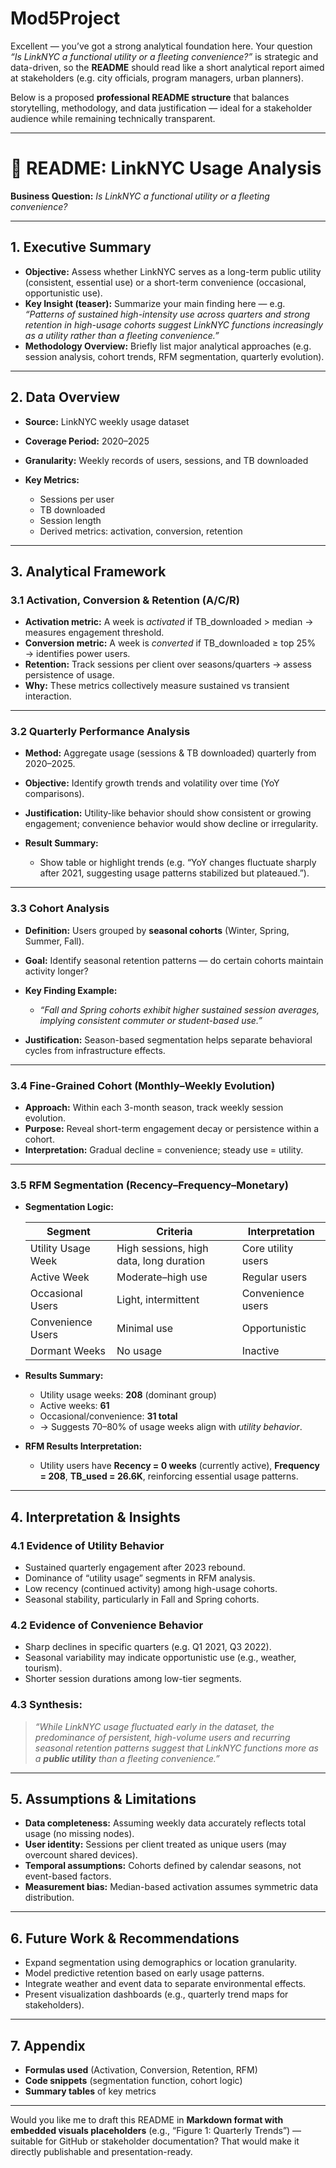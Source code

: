 # Mod5Project

Excellent — you’ve got a strong analytical foundation here. Your question *“Is LinkNYC a functional utility or a fleeting convenience?”* is strategic and data-driven, so the **README** should read like a short analytical report aimed at stakeholders (e.g. city officials, program managers, urban planners).

Below is a proposed **professional README structure** that balances storytelling, methodology, and data justification — ideal for a stakeholder audience while remaining technically transparent.

---

# 📘 README: LinkNYC Usage Analysis

**Business Question:**
*Is LinkNYC a functional utility or a fleeting convenience?*

---

## 1. Executive Summary

* **Objective:** Assess whether LinkNYC serves as a long-term public utility (consistent, essential use) or a short-term convenience (occasional, opportunistic use).
* **Key Insight (teaser):** Summarize your main finding here — e.g. *“Patterns of sustained high-intensity use across quarters and strong retention in high-usage cohorts suggest LinkNYC functions increasingly as a utility rather than a fleeting convenience.”*
* **Methodology Overview:** Briefly list major analytical approaches (e.g. session analysis, cohort trends, RFM segmentation, quarterly evolution).

---

## 2. Data Overview

* **Source:** LinkNYC weekly usage dataset
* **Coverage Period:** 2020–2025
* **Granularity:** Weekly records of users, sessions, and TB downloaded
* **Key Metrics:**

  * Sessions per user
  * TB downloaded
  * Session length
  * Derived metrics: activation, conversion, retention

---

## 3. Analytical Framework

### 3.1 Activation, Conversion & Retention (A/C/R)

* **Activation metric:** A week is *activated* if TB_downloaded > median → measures engagement threshold.
* **Conversion metric:** A week is *converted* if TB_downloaded ≥ top 25% → identifies power users.
* **Retention:** Track sessions per client over seasons/quarters → assess persistence of usage.
* **Why:** These metrics collectively measure sustained vs transient interaction.

---

### 3.2 Quarterly Performance Analysis

* **Method:** Aggregate usage (sessions & TB downloaded) quarterly from 2020–2025.
* **Objective:** Identify growth trends and volatility over time (YoY comparisons).
* **Justification:** Utility-like behavior should show consistent or growing engagement; convenience behavior would show decline or irregularity.
* **Result Summary:**

  * Show table or highlight trends (e.g. “YoY changes fluctuate sharply after 2021, suggesting usage patterns stabilized but plateaued.”).

---

### 3.3 Cohort Analysis

* **Definition:** Users grouped by **seasonal cohorts** (Winter, Spring, Summer, Fall).
* **Goal:** Identify seasonal retention patterns — do certain cohorts maintain activity longer?
* **Key Finding Example:**

  * *“Fall and Spring cohorts exhibit higher sustained session averages, implying consistent commuter or student-based use.”*
* **Justification:** Season-based segmentation helps separate behavioral cycles from infrastructure effects.

---

### 3.4 Fine-Grained Cohort (Monthly–Weekly Evolution)

* **Approach:** Within each 3-month season, track weekly session evolution.
* **Purpose:** Reveal short-term engagement decay or persistence within a cohort.
* **Interpretation:** Gradual decline = convenience; steady use = utility.

---

### 3.5 RFM Segmentation (Recency–Frequency–Monetary)

* **Segmentation Logic:**

  | Segment            | Criteria                                | Interpretation     |
  | ------------------ | --------------------------------------- | ------------------ |
  | Utility Usage Week | High sessions, high data, long duration | Core utility users |
  | Active Week        | Moderate–high use                       | Regular users      |
  | Occasional Users   | Light, intermittent                     | Convenience users  |
  | Convenience Users  | Minimal use                             | Opportunistic      |
  | Dormant Weeks      | No usage                                | Inactive           |
* **Results Summary:**

  * Utility usage weeks: **208** (dominant group)
  * Active weeks: **61**
  * Occasional/convenience: **31 total**
  * → Suggests 70–80% of usage weeks align with *utility behavior*.
* **RFM Results Interpretation:**

  * Utility users have **Recency = 0 weeks** (currently active), **Frequency = 208**, **TB_used = 26.6K**, reinforcing essential usage patterns.

---

## 4. Interpretation & Insights

### 4.1 Evidence of Utility Behavior

* Sustained quarterly engagement after 2023 rebound.
* Dominance of “utility usage” segments in RFM analysis.
* Low recency (continued activity) among high-usage cohorts.
* Seasonal stability, particularly in Fall and Spring cohorts.

### 4.2 Evidence of Convenience Behavior

* Sharp declines in specific quarters (e.g. Q1 2021, Q3 2022).
* Seasonal variability may indicate opportunistic use (e.g., weather, tourism).
* Shorter session durations among low-tier segments.

### 4.3 Synthesis:

> *“While LinkNYC usage fluctuated early in the dataset, the predominance of persistent, high-volume users and recurring seasonal retention patterns suggest that LinkNYC functions more as a **public utility** than a fleeting convenience.”*

---

## 5. Assumptions & Limitations

* **Data completeness:** Assuming weekly data accurately reflects total usage (no missing nodes).
* **User identity:** Sessions per client treated as unique users (may overcount shared devices).
* **Temporal assumptions:** Cohorts defined by calendar seasons, not event-based factors.
* **Measurement bias:** Median-based activation assumes symmetric data distribution.

---

## 6. Future Work & Recommendations

* Expand segmentation using demographics or location granularity.
* Model predictive retention based on early usage patterns.
* Integrate weather and event data to separate environmental effects.
* Present visualization dashboards (e.g., quarterly trend maps for stakeholders).

---

## 7. Appendix

* **Formulas used** (Activation, Conversion, Retention, RFM)
* **Code snippets** (segmentation function, cohort logic)
* **Summary tables** of key metrics

---

Would you like me to draft this README in **Markdown format with embedded visuals placeholders** (e.g., “Figure 1: Quarterly Trends”) — suitable for GitHub or stakeholder documentation?
That would make it directly publishable and presentation-ready.
